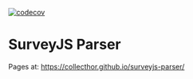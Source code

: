 [![codecov](https://codecov.io/gh/collecthor/surveyjs-parser/branch/master/graph/badge.svg)](https://codecov.io/gh/collecthor/surveyjs-parser)

# SurveyJS Parser

Pages at: https://collecthor.github.io/surveyjs-parser/
